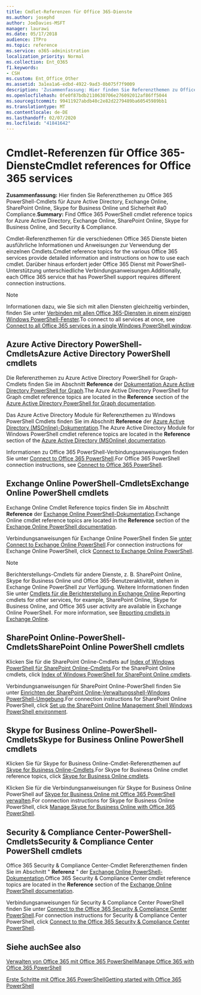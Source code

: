 ```yaml
---
title: Cmdlet-Referenzen für Office 365-Dienste
ms.author: josephd
author: JoeDavies-MSFT
manager: laurawi
ms.date: 05/17/2018
audience: ITPro
ms.topic: reference
ms.service: o365-administration
localization_priority: Normal
ms.collection: Ent_O365
f1.keywords:
- CSH
ms.custom: Ent_Office_Other
ms.assetid: 3a1ea1a6-edbd-4922-9ad3-0b075f7f9009
description: 'Zusammenfassung: Hier finden Sie Referenzthemen zu Office 365 PowerShell-Cmdlets für Azure Active Directory, Exchange Online, SharePoint Online, Skype for Business Online und Sicherheit #a0 Compliance.'
ms.openlocfilehash: 0fe0f87bdb2110630706e276092012af86ff5044
ms.sourcegitcommit: 99411927abdb40c2e82d2279489ba60545989bb1
ms.translationtype: MT
ms.contentlocale: de-DE
ms.lasthandoff: 02/07/2020
ms.locfileid: "41841642"
---
```

# <a name="cmdlet-references-for-office-365-services"></a><span data-ttu-id="28014-103">Cmdlet-Referenzen für Office 365-Dienste</span><span class="sxs-lookup"><span data-stu-id="28014-103">Cmdlet references for Office 365 services</span></span>

 <span data-ttu-id="28014-104">**Zusammenfassung:** Hier finden Sie Referenzthemen zu Office 365 PowerShell-Cmdlets für Azure Active Directory, Exchange Online, SharePoint Online, Skype for Business Online und Sicherheit #a0 Compliance.</span><span class="sxs-lookup"><span data-stu-id="28014-104">**Summary:** Find Office 365 PowerShell cmdlet reference topics for Azure Active Directory, Exchange Online, SharePoint Online, Skype for Business Online, and Security & Compliance.</span></span>
  
<span data-ttu-id="28014-105">Cmdlet-Referenzthemen für die verschiedenen Office 365 Dienste bieten ausführliche Informationen und Anweisungen zur Verwendung der einzelnen Cmdlets.</span><span class="sxs-lookup"><span data-stu-id="28014-105">Cmdlet reference topics for the various Office 365 services provide detailed information and instructions on how to use each cmdlet.</span></span> <span data-ttu-id="28014-106">Darüber hinaus erfordert jeder Office 365 Dienst mit PowerShell-Unterstützung unterschiedliche Verbindungsanweisungen.</span><span class="sxs-lookup"><span data-stu-id="28014-106">Additionally, each Office 365 service that has PowerShell support requires different connection instructions.</span></span>
  
> [!NOTE]
> <span data-ttu-id="28014-107">Informationen dazu, wie Sie sich mit allen Diensten gleichzeitig verbinden, finden Sie unter [Verbinden mit allen Office 365-Diensten in einem einzigen Windows PowerShell-Fenster](connect-to-all-office-365-services-in-a-single-windows-powershell-window.md).</span><span class="sxs-lookup"><span data-stu-id="28014-107">To connect to all services at once, see [Connect to all Office 365 services in a single Windows PowerShell window](connect-to-all-office-365-services-in-a-single-windows-powershell-window.md).</span></span> 
  
## <a name="azure-active-directory-powershell-cmdlets"></a><span data-ttu-id="28014-108">Azure Active Directory PowerShell-Cmdlets</span><span class="sxs-lookup"><span data-stu-id="28014-108">Azure Active Directory PowerShell cmdlets</span></span>

<span data-ttu-id="28014-109">Die Referenzthemen zu Azure Active Directory PowerShell for Graph-Cmdlets finden Sie im Abschnitt **Reference** der [Dokumentation Azure Active Directory PowerShell for Graph](https://docs.microsoft.com/powershell/azure/active-directory/install-adv2?view=azureadps-2.0).</span><span class="sxs-lookup"><span data-stu-id="28014-109">The Azure Active Directory PowerShell for Graph cmdlet reference topics are located in the **Reference** section of the [Azure Active Directory PowerShell for Graph documentation](https://docs.microsoft.com/powershell/azure/active-directory/install-adv2?view=azureadps-2.0).</span></span>

<span data-ttu-id="28014-110">Das Azure Active Directory Module für Referenzthemen zu Windows PowerShell Cmdlets finden Sie im Abschnitt **Reference** der [Azure Active Directory (MSOnline)-Dokumentation](https://docs.microsoft.com/powershell/azure/active-directory/overview?view=azureadps-1.0).</span><span class="sxs-lookup"><span data-stu-id="28014-110">The Azure Active Directory Module for Windows PowerShell cmdlet reference topics are located in the **Reference** section of the [Azure Active Directory (MSOnline) documentation](https://docs.microsoft.com/powershell/azure/active-directory/overview?view=azureadps-1.0).</span></span>

<span data-ttu-id="28014-111">Informationen zu Office 365 PowerShell-Verbindungsanweisungen finden Sie unter [Connect to Office 365 PowerShell](connect-to-office-365-powershell.md).</span><span class="sxs-lookup"><span data-stu-id="28014-111">For Office 365 PowerShell connection instructions, see [Connect to Office 365 PowerShell](connect-to-office-365-powershell.md).</span></span>
  
## <a name="exchange-online-powershell-cmdlets"></a><span data-ttu-id="28014-112">Exchange Online PowerShell-Cmdlets</span><span class="sxs-lookup"><span data-stu-id="28014-112">Exchange Online PowerShell cmdlets</span></span>

<span data-ttu-id="28014-113">Exchange Online Cmdlet Reference topics finden Sie im Abschnitt **Reference** der [Exchange Online PowerShell-Dokumentation](https://docs.microsoft.com/powershell/exchange/exchange-online/exchange-online-powershell?view=exchange-ps).</span><span class="sxs-lookup"><span data-stu-id="28014-113">Exchange Online cmdlet reference topics are located in the **Reference** section of the [Exchange Online PowerShell documentation](https://docs.microsoft.com/powershell/exchange/exchange-online/exchange-online-powershell?view=exchange-ps).</span></span>
  
<span data-ttu-id="28014-114">Verbindungsanweisungen für Exchange Online PowerShell finden Sie [unter Connect to Exchange Online PowerShell](https://go.microsoft.com/fwlink/p/?LinkId=396554).</span><span class="sxs-lookup"><span data-stu-id="28014-114">For connection instructions for Exchange Online PowerShell, click [Connect to Exchange Online PowerShell](https://go.microsoft.com/fwlink/p/?LinkId=396554).</span></span>
  
> [!NOTE]
> <span data-ttu-id="28014-p102">Berichterstellungs-Cmdlets für andere Dienste, z. B. SharePoint Online, Skype for Business Online und Office 365-Benutzeraktivität, stehen in Exchange Online PowerShell zur Verfügung. Weitere Informationen finden Sie unter [Cmdlets für die Berichterstellung in Exchange Online](https://go.microsoft.com/fwlink/p/?LinkId=691595).</span><span class="sxs-lookup"><span data-stu-id="28014-p102">Reporting cmdlets for other services, for example, SharePoint Online, Skype for Business Online, and Office 365 user activity are available in Exchange Online PowerShell. For more information, see [Reporting cmdlets in Exchange Online](https://go.microsoft.com/fwlink/p/?LinkId=691595).</span></span> 
  
## <a name="sharepoint-online-powershell-cmdlets"></a><span data-ttu-id="28014-117">SharePoint Online-PowerShell-Cmdlets</span><span class="sxs-lookup"><span data-stu-id="28014-117">SharePoint Online PowerShell cmdlets</span></span>

<span data-ttu-id="28014-118">Klicken Sie für die SharePoint Online-Cmdlets auf [Index of Windows PowerShell für SharePoint Online-Cmdlets](https://go.microsoft.com/fwlink/p/?LinkId=691476).</span><span class="sxs-lookup"><span data-stu-id="28014-118">For the SharePoint Online cmdlets, click [Index of Windows PowerShell for SharePoint Online cmdlets](https://go.microsoft.com/fwlink/p/?LinkId=691476).</span></span>
  
<span data-ttu-id="28014-119">Verbindungsanweisungen für SharePoint Online-PowerShell finden Sie unter [Einrichten der SharePoint Online-Verwaltungsshell-Windows PowerShell-Umgebung](https://go.microsoft.com/fwlink/p/?LinkId=691603).</span><span class="sxs-lookup"><span data-stu-id="28014-119">For connection instructions for SharePoint Online PowerShell, click [Set up the SharePoint Online Management Shell Windows PowerShell environment](https://go.microsoft.com/fwlink/p/?LinkId=691603).</span></span>
  
## <a name="skype-for-business-online-powershell-cmdlets"></a><span data-ttu-id="28014-120">Skype for Business Online-PowerShell-Cmdlets</span><span class="sxs-lookup"><span data-stu-id="28014-120">Skype for Business Online PowerShell cmdlets</span></span>

<span data-ttu-id="28014-121">Klicken Sie für Skype for Business Online-Cmdlet-Referenzthemen auf [Skype for Business Online-Cmdlets](https://technet.microsoft.com/library/mt228132.aspx).</span><span class="sxs-lookup"><span data-stu-id="28014-121">For Skype for Business Online cmdlet reference topics, click [Skype for Business Online cmdlets](https://technet.microsoft.com/library/mt228132.aspx).</span></span>
  
<span data-ttu-id="28014-122">Klicken Sie für die Verbindungsanweisungen für Skype for Business Online PowerShell auf [Skype for Business Online mit Office 365 PowerShell verwalten](manage-skype-for-business-online-with-office-365-powershell.md).</span><span class="sxs-lookup"><span data-stu-id="28014-122">For connection instructions for Skype for Business Online PowerShell, click [Manage Skype for Business Online with Office 365 PowerShell](manage-skype-for-business-online-with-office-365-powershell.md).</span></span>

## <a name="security-amp-compliance-center-powershell-cmdlets"></a><span data-ttu-id="28014-123">Security &amp; Compliance Center-PowerShell-Cmdlets</span><span class="sxs-lookup"><span data-stu-id="28014-123">Security &amp; Compliance Center PowerShell cmdlets</span></span>

<span data-ttu-id="28014-124">Office 365 Security &amp; Compliance Center-Cmdlet Referenzthemen finden Sie im Abschnitt " **Referenz** " der [Exchange Online PowerShell-Dokumentation](https://docs.microsoft.com/powershell/exchange/exchange-online/exchange-online-powershell?view=exchange-ps).</span><span class="sxs-lookup"><span data-stu-id="28014-124">Office 365 Security &amp; Compliance Center cmdlet reference topics are located in the **Reference** section of the [Exchange Online PowerShell documentation](https://docs.microsoft.com/powershell/exchange/exchange-online/exchange-online-powershell?view=exchange-ps).</span></span>
  
<span data-ttu-id="28014-125">Verbindungsanweisungen für Security &amp; Compliance Center PowerShell finden Sie unter [Connect to the Office 365 Security &amp; Compliance Center PowerShell](https://docs.microsoft.com/powershell/exchange/office-365-scc/connect-to-scc-powershell/connect-to-scc-powershell?view=exchange-ps).</span><span class="sxs-lookup"><span data-stu-id="28014-125">For connection instructions for Security &amp; Compliance Center PowerShell, click [Connect to the Office 365 Security &amp; Compliance Center PowerShell](https://docs.microsoft.com/powershell/exchange/office-365-scc/connect-to-scc-powershell/connect-to-scc-powershell?view=exchange-ps).</span></span>


  
## <a name="see-also"></a><span data-ttu-id="28014-126">Siehe auch</span><span class="sxs-lookup"><span data-stu-id="28014-126">See also</span></span>

[<span data-ttu-id="28014-127">Verwalten von Office 365 mit Office 365 PowerShell</span><span class="sxs-lookup"><span data-stu-id="28014-127">Manage Office 365 with Office 365 PowerShell</span></span>](manage-office-365-with-office-365-powershell.md)
  
[<span data-ttu-id="28014-128">Erste Schritte mit Office 365 PowerShell</span><span class="sxs-lookup"><span data-stu-id="28014-128">Getting started with Office 365 PowerShell</span></span>](getting-started-with-office-365-powershell.md)

